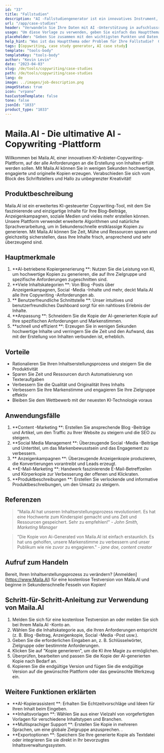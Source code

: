 ```yaml
---
id: "33"
title: "Fallstudien"
description: "AI -Fallstudiengenerator ist ein innovatives Instrument, das künstliche Intelligenz nutzt, um überzeugende Fallstudien zu erstellen.  Mit diesem leistungsstarken Tool können Sie gut strukturierte, engagierte und informative Fallstudien erstellen, die auf Ihren bereitgestellten Daten und wichtigen Punkten basieren und Ihnen Zeit und Mühe sparen."
url: "/app/case-studies"
header: "Verwandeln Sie Ihre Daten mit AI -Unterstützung in aufschlussreiche Fallstudien."
usage: "Um diese Vorlage zu verwenden, geben Sie einfach das Hauptthema Ihrer Fallstudie, die wichtigsten Punkte und alle relevanten Daten oder Statistiken ein.  Dieses Tool generiert dann eine gut strukturierte, faszinierende und informative Fallstudie, die auf Ihren Eingaben basiert."
placeholder: "Geben Sie zusammen mit den wichtigsten Punkten und Daten, die Sie in Ihre Fallstudie einbeziehen möchten, zusammen mit den wichtigsten Punkten ein: \ n \ nmain Betreff: Verbesserung der Kundenzufriedenheit in einem Einzelhandelsgeschäft \ n \ nkey points: \ n \ n1.  Identifizierung von Kundenschmerzpunkten \ n2.  Implementierung effektiver Lösungen \ n3.  Bewertung der Auswirkungen der Änderungen \ n \ ndata: Erhöhung der durchschnittlichen Kundenzufriedenheit von 3,5 auf 4,2 \ n \ nKeywords: Einzelhandel, Kundenzufriedenheit, Verbesserung"
help_hint: "Was ist das Hauptthema oder Problem für Ihre Fallstudie?  Geben Sie wichtige Punkte, Daten oder Statistiken an, die Sie einbeziehen möchten, und wir werden eine umfassende Fallstudie erstellen, die auf Ihren Eingaben basiert."
tags: [Copywriting, case study generator, AI case study]
template: "tools-body"
templateKey: "tools-body"
author: "Kevin Levin"
date: "2023-04-03"
slug: /de/tools/copywriting/case-studies
path: /de/tools/copywriting/case-studies
lang: de
image: ../images/job-description.png
imageStatus: true
icon: "vrpano"
hasCustomTemplate: false
tone: false
jsonId: "1033"
product_type: "1033"
---
```


# Maila.AI - Die ultimative AI -Copywriting -Plattform

Willkommen bei Maila.AI, einer innovativen KI-Anbieter-Copywriting-Plattform, auf der alle Anforderungen an die Erstellung von Inhalten erfüllt werden sollen. Mit Maila.AI können Sie in wenigen Sekunden hochwertige, engagierte und originelle Kopien erzeugen. Verabschieden Sie sich vom Block des Schriftstellers und Hallo zu unbegrenzter Kreativität!

## Produktbeschreibung

Maila.AI ist ein erweitertes KI-gesteuerter Copywriting-Tool, mit dem Sie faszinierende und einzigartige Inhalte für Ihre Blog-Beiträge, Anzeigenkampagnen, soziale Medien und vieles mehr erstellen können. Unsere Plattform verwendet erweiterte Algorithmen und natürliche Sprachverarbeitung, um in Sekundenschnelle erstklassige Kopien zu generieren. Mit Maila.AI können Sie Zeit, Mühe und Ressourcen sparen und gleichzeitig sicherstellen, dass Ihre Inhalte frisch, ansprechend und sehr überzeugend sind.

## Hauptmerkmale

1. **AI-betriebene Kopiergenerierung **: Nutzen Sie die Leistung von KI, um hochwertige Kopien zu generieren, die auf Ihre Zielgruppe und spezifische Anforderungen zugeschnitten sind.
2. **Viele Inhaltskategorien **: Von Blog -Posts über Anzeigenkampagnen, Social -Media -Inhalte und mehr, deckt Maila.AI alle Ihre Copywriting -Anforderungen ab.
3. ** Benutzerfreundliche Schnittstelle **: Unser intuitives und benutzerfreundliches Dashboard sorgt für ein nahtloses Erlebnis der Inhalte.
4. **Anpassung **: Schneidern Sie die Kopie der AI-generierten Kopie auf Ihre spezifischen Anforderungen und Markenstimmen.
5. **schnell und effizient **: Erzeugen Sie in wenigen Sekunden hochwertige Inhalte und verringern Sie die Zeit und den Aufwand, das mit der Erstellung von Inhalten verbunden ist, erheblich.

## Vorteile

- Rationalieren Sie Ihren Inhaltserstellungsprozess und steigern Sie die Produktivität
- Sparen Sie Zeit und Ressourcen durch Automatisierung von Texteraufgaben
- Verbessern Sie die Qualität und Originalität Ihres Inhalts
- Verbessern Sie Ihre Markenstimme und engagieren Sie Ihre Zielgruppe effektiv
- Bleiben Sie dem Wettbewerb mit der neuesten KI-Technologie voraus

## Anwendungsfälle

1. **Content -Marketing **: Erstellen Sie ansprechende Blog -Beiträge und Artikel, um den Traffic zu Ihrer Website zu steigern und die SEO zu steigern.
2. **Social Media Management **: Überzeugende Social -Media -Beiträge und Untertitel, um das Markenbewusstsein und das Engagement zu verbessern.
3. ** Anzeigenkampagnen **: Überzeugende Anzeigenkopie produzieren, die Konvertierungen vorantreibt und Leads erzeugt.
4. **E-Mail-Marketing **: Handwerk faszinierende E-Mail-Betreffzeilen und Körperkopie zur Verbesserung der offenen und Klickraten.
5. **Produktbeschreibungen **: Erstellen Sie verlockende und informative Produktbeschreibungen, um den Umsatz zu steigern.

## Referenzen

> "Maila.AI hat unseren Inhaltserstellungsprozess revolutioniert. Es hat eine Hochwerte zum Kinderspiel gemacht und uns Zeit und Ressourcen gespeichert. Sehr zu empfehlen!" - _John Smith, Marketing Manager_

> "Die Kopie von Ai-Generated von Maila.AI ist einfach erstaunlich. Es hat uns geholfen, unsere Markenstimme zu verbessern und unser Publikum wie nie zuvor zu engagieren." - _jane doe, content creator_

## Aufruf zum Handeln

Bereit, Ihren Inhaltserstellungsprozess zu verändern? [Anmelden] (https://www.Maila.AI) für eine kostenlose Testversion von Maila.AI und beginne in Sekundenschnelle Fesseln von Kopien!

## Schritt-für-Schritt-Anleitung zur Verwendung von Maila.AI

1. Melden Sie sich für eine kostenlose Testversion an oder melden Sie sich bei Ihrem Maila.AI -Konto an.
2. Wählen Sie die Inhaltskategorie aus, die Ihren Anforderungen entspricht (z. B. Blog -Beitrag, Anzeigenkopie, Social -Media -Post usw.).
3. Geben Sie die erforderlichen Eingaben an, z. B. Schlüsselwörter, Zielgruppe oder bestimmte Anforderungen.
4. Klicken Sie auf "Kopie generieren", um die KI ihre Magie zu ermöglichen.
5. Überprüfen, bearbeiten und passen Sie die Kopie der AI-generierten Kopie nach Bedarf an.
6. Kopieren Sie die endgültige Version und fügen Sie die endgültige Version auf die gewünschte Plattform oder das gewünschte Werkzeug ein.

## Weitere Funktionen erklärten

- **AI-Kopierassistent **: Erhalten Sie Echtzeitvorschläge und Ideen für Ihren Inhalt beim Eingeben.
- **Inhaltsvorlagen **: Wählen Sie aus einer Vielzahl von vorgefertigten Vorlagen für verschiedene Inhaltstypen und Branchen.
- **Multisprachiger Support **: Erstellen Sie Kopie in mehreren Sprachen, um eine globale Zielgruppe anzusprechen.
  .
- **Exportoptionen **: Speichern Sie Ihre generierte Kopie als Textdatei oder integrieren Sie sie direkt in Ihr bevorzugtes Inhaltsverwaltungssystem.
